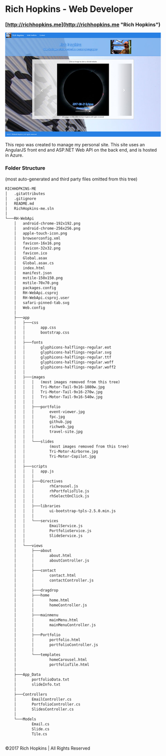 ﻿Rich Hopkins - Web Developer
=
### [http://richhopkins.me](http://richhopkins.me "Rich Hopkins") ###  

![alt text](https://github.com/Rich-Hopkins/RichHopkins-me/blob/master/RH-WebApi/app/images/site-screenshot.jpg "Site screenshot")  

This repo was created to manage my personal site. This site uses an AngularJS front end and ASP.NET Web API on the back end, and is hosted in Azure. 

### Folder Structure ###  
(most auto-generated and third party files omitted from this tree)
```
RICHHOPKINS-ME
│   .gitattributes
│   .gitignore
│   README.md
│   RichHopkins-me.sln
│
└───RH-WebApi
    │   android-chrome-192x192.png
    │   android-chrome-256x256.png
    │   apple-touch-icon.png
    │   browserconfig.xml
    │   favicon-16x16.png
    │   favicon-32x32.png
    │   favicon.ico
    │   Global.asax
    │   Global.asax.cs
    │   index.html
    │   manifest.json
    │   mstile-150x150.png
    │   mstile-70x70.png
    │   packages.config
    │   RH-WebApi.csproj
    │   RH-WebApi.csproj.user
    │   safari-pinned-tab.svg
    │   Web.config
    │
    ├───app
    │   ├───css
    │   │       app.css
    │   │       bootstrap.css
    │   │
    │   ├───fonts
    │   │       glyphicons-halflings-regular.eot
    │   │       glyphicons-halflings-regular.svg
    │   │       glyphicons-halflings-regular.ttf
    │   │       glyphicons-halflings-regular.woff
    │   │       glyphicons-halflings-regular.woff2
    │   │
    │   ├───images
    │   │   │   (most images removed from this tree)
    │   │   │   Tri-Motor-Tail-9x16-1080w.jpg
    │   │   │   Tri-Motor-Tail-9x16-270w.jpg
    │   │   │   Tri-Motor-Tail-9x16-540w.jpg
    │   │   │
    │   │   ├───portfolio
    │   │   │       event-viewer.jpg
    │   │   │       fpc.jpg
    │   │   │       github.jpg
    │   │   │       richweb.jpg
    │   │   │       travel-site.jpg
    │   │   │
    │   │   └───slides
    │   │           (most images removed from this tree)
    │   │           Tri-Motor-Airborne.jpg
    │   │           Tri-Motor-Copilot.jpg
    │   │
    │   ├───scripts
    │   │   │   app.js
    │   │   │
    │   │   ├───Directives
    │   │   │       rhCarousel.js
    │   │   │       rhPortfolioTile.js
    │   │   │       rhSelectOnClick.js
    │   │   │
    │   │   ├───libraries
    │   │   │       ui-bootstrap-tpls-2.5.0.min.js
    │   │   │
    │   │   └───services
    │   │           EmailService.js
    │   │           PortfolioService.js
    │   │           SlideService.js
    │   │
    │   └───views
    │       ├───about
    │       │       about.html
    │       │       aboutController.js
    │       │
    │       ├───contact
    │       │       contact.html
    │       │       contactController.js
    │       │
    │       ├───dragdrop
    │       ├───home
    │       │       home.html
    │       │       homeController.js
    │       │
    │       ├───mainmenu
    │       │       mainMenu.html
    │       │       mainMenuController.js
    │       │
    │       ├───Portfolio
    │       │       portfolio.html
    │       │       portfolioController.js
    │       │
    │       └───templates
    │               homeCarousel.html
    │               portfolioTile.html
    │
    ├───App_Data
    │       portfolioData.txt
    │       slideInfo.txt
    │
    ├───Controllers
    │       EmailController.cs
    │       PortfolioController.cs
    │       SlidesController.cs
    │
    └───Models
            Email.cs
            Slide.cs
            Tile.cs
     
``` 
©2017 Rich Hopkins | All Rights Reserved